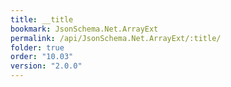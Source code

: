 ```yaml
---
title: __title
bookmark: JsonSchema.Net.ArrayExt
permalink: /api/JsonSchema.Net.ArrayExt/:title/
folder: true
order: "10.03"
version: "2.0.0"
---
```

